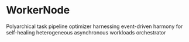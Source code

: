 # WorkerNode
Polyarchical task pipeline optimizer harnessing event-driven harmony for self-healing heterogeneous asynchronous workloads orchestrator
